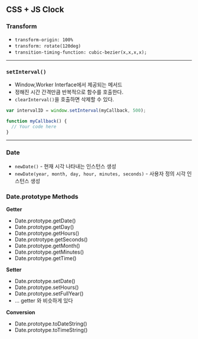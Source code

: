 ## CSS + JS Clock



### Transform

- `transform-origin: 100%`
- `transform: rotate(120deg)`  
- `transition-timing-function: cubic-bezier(x,x,x,x);`

---

### `setInterval()`

- Window,Worker Interface에서 제공되는 메서드
- 정해진 시간 간격만큼 반복적으로 함수를 호출한다.
- `clearInterval()`을 호출하면 삭제할 수 있다.

```js
var intervalID = window.setInterval(myCallback, 500);

function myCallback() {
  // Your code here
}
```


---
### Date

- `newDate()` - 현재 시각 나타내는 인스턴스 생성
- `newDate(year, month, day, hour, minutes, seconds)` - 사용자 정의 시각 인스턴스 생성


### Date.prototype Methods

**Getter**
- Date.prototype.getDate()
- Date.prototype.getDay()
- Date.prototype.getHours()
- Date.protrotype.getSeconds()
- Date.prototype.getMonth()
- Date.prototype.getMinutes()
- Date.prototype.getTime()

**Setter**
- Date.prototype.setDate()
- Date.prototype.setHours()
- Date.prototype.setFullYear()
- … getter 와 비슷하게 있다

**Conversion**
- Date.prototype.toDateString()
- Date.prototype.toTimeString()